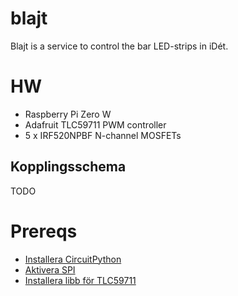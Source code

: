 # blajt

Blajt is a service to control the bar LED-strips in iDét.

# HW
 - Raspberry Pi Zero W
 - Adafruit TLC59711 PWM controller
 - 5 x IRF520NPBF N-channel MOSFETs

## Kopplingsschema
TODO

# Prereqs
 - [Installera CircuitPython](https://learn.adafruit.com/circuitpython-on-raspberrypi-linux/installing-circuitpython-on-raspberry-pi)
 - [Aktivera SPI](https://learn.adafruit.com/adafruits-raspberry-pi-lesson-4-gpio-setup/configuring-spi)
 - [Installera libb för TLC59711](https://github.com/adafruit/Adafruit_CircuitPython_TLC59711)
